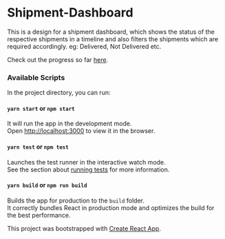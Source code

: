 # Shipment-Dashboard

This is a design for a shipment dashboard, which shows the status of the respective shipments in a timeline and also filters the shipments which are required accordingly. eg: Delivered, Not Delivered etc.

Check out the progress so far [here](belligerent-club.surge.sh).

### [](https://github.com/devRD/Shipment-Dashboard#available-scripts)Available Scripts

In the project directory, you can run:

#### [](https://github.com/devRD/Shipment-Dashboard#yarn-start)`yarn start` or `npm start`

It will run the app in the development mode.  
Open  [http://localhost:3000](http://localhost:3000/)  to view it in the browser.


#### [](https://github.com/devRD/Shipment-Dashboard#yarn-test)`yarn test` or `npm test`

Launches the test runner in the interactive watch mode.  
See the section about  [running tests](https://facebook.github.io/create-react-app/docs/running-tests)  for more information.

#### [](https://github.com/devRD/Shipment-Dashboard#yarn-build)`yarn build` or `npm run build`

Builds the app for production to the  `build`  folder.  
It correctly bundles React in production mode and optimizes the build for the best performance.


This project was bootstrapped with  [Create React App](https://github.com/facebook/create-react-app).

